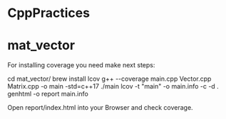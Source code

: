 # CppPractices
 
# mat_vector
For installing coverage you need make next steps:

   cd mat_vector/
   brew install lcov
   g++ --coverage main.cpp Vector.cpp Matrix.cpp -o main -std=c++17
   ./main
   lcov -t "main" -o main.info -c -d .
   genhtml -o report main.info
   
Open report/index.html into your Browser and check coverage.
 
 
